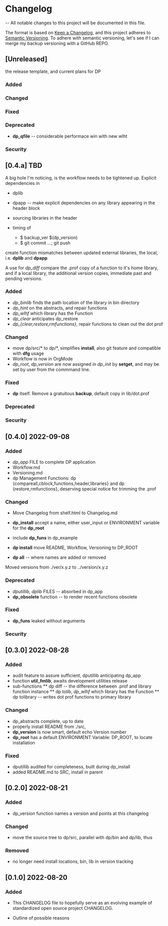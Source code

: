 
# Changelog

-- All notable changes to this project will be documented in this file.

The format is based on [Keep a
Changelog](https://keepachangelog.com/en/1.0.0/), and this project
adheres to [Semantic Versioning](https://semver.org/spec/v2.0.0.html).
To adhere with semantic versioning, let's see if I can merge my backup
versioning with a GitHub REPO.

## [Unreleased]

  the release template, and current plans for DP

### Added

### Changed

### Fixed

### Deprecated

* **dp_qfile**  -- considerable performace win with new wlht

### Security


## [0.4.a] TBD

A big hole I'm noticing, is the workflow needs to be tightened
up. Explicit dependencies in

+ dplib

+ dpapp -- make explicit dependencies on any library appearing in the
  header block

+ sourcing libraries in the header

+ timing of 
    - $ backup\_ver $(dp_version) 
	- $ git commit ...; git push

create function mismatches between updated external libraries, the
local, i.e. **dplib** and **dpapp**

A use for *dp_diff* compare the .prof copy of a function to it's
home library, and if a local library, the additional version copies,
immediate past and pending versions.

### Added

* *dp_binlib* finds the path location of the library in bin directory
* *dp_hint* on the abstracts, and repair functions
* *dp_wlhf* which library has the Function
* *dp_clear*  anticipates dp_restore
* *dp_{clear,restore,rmfunctions}*, repair functions to clean out the dot prof

### Changed

* move dp/src/* to dp/*, simplifies **install**, also git feature and
  compatible with **dfg** usage
* Workflow is now in OrgMode
* *dp_root*, *dp_version* are now assigned in *dp_init* by **setget**,
  and may be set by user from the commmand line.

### Fixed

* **dp** itself.   Remove a gratuitous **backup**, default copy in lib/dot.prof

### Deprecated
### Security

## [0.4.0] 2022-09-08

### Added

* *dp_app* FILE to complete DP application
* Workflow.md
* Versioning.md
* dp Management Functions: dp {compareall,cblock,functions,header,libraries}
  and dp {restore,rmfunctions}, deserving special notice for trimming the .prof

### Changed

* Move Changelog from shelf.html to Changelog.md
* **dp_install** accept a name, either user_input or ENVIRONMENT
  variable for the **dp_root**
* include **dp_funs** in dp_example

* **dp install** move README, Workflow, Versioning  to DP_ROOT 
* **dp all** -- where names are added or removed

Moved versions from ./ver/x.y.z to ../version/x.y.z

### Deprecated

* *dputillib, dplib* FILES -- absorbed in dp_app
* **dp_obsolete** function -- to render recent functions obsolete

### Fixed

* **dp_funs** leaked without arguments 

### Security


## [0.3.0] 2022-08-28

### Added

* audit feature to assure sufficient, dputillib anticipating dp_app
* function **util_fmlib**, awaits development utilities release
* sub-functions
** dp diff -- the difference between .prof and library function instance
** dp tolib,  *dp_wlhf* which library has the Function
** dp tolibrary -- writes dot prof functions to primary library

### Changed

* dp_abstracts complete, up to date
* properly install README from ./src,
* **dp_version** is now smart, default echo Version number
* **dp_root** has a default ENVIRONMENT Variable:  DP_ROOT, to locate installation

### Fixed

* dputillib audited for completeness, built during dp_install
* added README.md to SRC, install in parent

## [0.2.0] 2022-08-21

### Added

+ dp_version function names a version and points at this changelog

### Changed

+ move the source tree to dp/src, parallel with dp/bin and dp/lib, thus

### Removed

+ no longer need install locations, bin, lib in version tracking

## [0.1.0] 2022-08-20

### Added

* This CHANGELOG file to hopefully serve as an evolving example of
  standardized open source project CHANGELOG.

*  Outline of possible reasons

